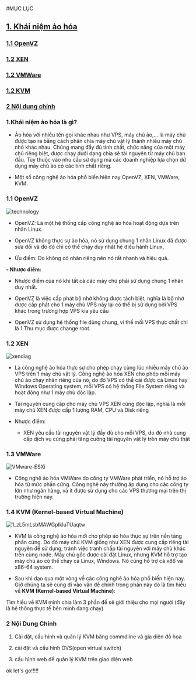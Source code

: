 #MỤC LỤC

## [1. Khái niệm ảo hóa](#aohoa)

### [1.1 OpenVZ](#openVZ)
### [1.2 XEN](#XEN)
### [1.2 VMWare](#VMWare)
### [1.2 KVM](#KVM)
### [2 Nội dung chính](#noidung)

### <a name="aohoa"></a>1.Khái niệm ảo hóa là gì?
- Ảo hóa với nhiều tên gọi khác nhau như VPS, máy chủ ảo,… là máy chủ được tạo ra bằng cách phân chia máy chủ vật lý thành nhiều máy chủ nhỏ khác nhau. Chúng mang đầy đủ tính chất, chức năng của một máy chủ riêng biệt, được chạy dưới dạng chia sẻ tài nguyên từ máy chủ ban đầu. Tùy thuộc vào nhu cầu sử dụng mà các doanh nghiệp lựa chọn dử dụng máy chủ ảo có các tính chất riêng.

- Một số công nghệ áo hóa phổ biến hiện nay OpenVZ, XEN, VMWare, KVM.

### <a name="openVZ"></a>1.1 OpenVZ
        
   ![technology](https://user-images.githubusercontent.com/19284401/55128967-fd8e4c80-5147-11e9-8cea-e4b19e2be622.jpg)

    
   - OpenVZ: Là một hệ thống cấp công nghệ ảo hóa hoạt động dựa trên nhân Linux. 
    
   - OpenVZ không thực sự ảo hóa, nó sử dụng chung 1 nhân Linux đã được sửa đổi và do đó chỉ có thể chạy duy nhất hệ điều hành Linux,

   - Ứu điểm: Do không có nhân riêng nên nó rất nhanh và hiệu quả.

   **- Nhược điểm:** 
   
   - Nhược điểm của nó khi tất cả các máy chủ phải sử dụng chung 1 nhân duy nhất.
    
   - OpenVZ là việc cấp phát bộ nhớ không được tách biệt, nghĩa là bộ nhớ được cấp phát cho 1 máy chủ VPS này lại có thể bị sử dụng bởi VPS khác trong trường hợp VPS kia yêu cầu
    
   - OpenVZ sử dụng hệ thống file dùng chung, vì thế mối VPS thực chất chỉ là 1 Thư mục được change root.
     
        
### <a name="XEN"></a>1.2 XEN
    
   ![xendiag](https://user-images.githubusercontent.com/19284401/55128904-cddf4480-5147-11e9-88e3-6588bb23075e.png)

   - Là công nghệ ảo hóa thực sự cho phép chạy cùng lúc nhiều máy chủ ảo VPS trên 1 máy chủ vật lý. Công nghệ ảo hóa XEN cho phép mỗi máy chủ ảo chạy nhân riêng của nó, do đó VPS có thể cài được cả Linux hay Windows Operating system, mỗi VPS có hệ thống File System riêng và hoạt động như 1 máy chủ độc lập.
        
   - Tài nguyên cung cấp cho máy chủ VPS XEN cũng độc lập, nghĩa là mỗi máy chủ XEN được cấp 1 lượng RAM, CPU và Disk riêng
        
   - Nhược điểm:
        
       - XEN yêu cầu tài nguyên vật lý đầy đủ cho mỗi VPS, do đó nhà cung cấp dịch vụ cũng phải tăng cường tài nguyên vật lý trên máy chủ thật
            
### <a name="VMWare"></a>1.3 VMWare 

![VMware-ESXi](https://user-images.githubusercontent.com/19284401/55128984-0d0d9580-5148-11e9-9ffa-55fe4f9d8524.jpg)

    
   - Công nghệ ảo hóa VMWare do công ty VMWare phát triển, nó hỗ trợ ảo hóa từ mức phần cứng. Công nghệ này thường áp dụng cho các công ty lớn như ngân hàng, và ít được sử dụng cho các VPS thương mại trên thị trường hiện nay.
        
### <a name="KVM"></a>1.4 KVM (Kernel-based Virtual Machine)
    
![1_zL5mLsbMAWGplkluTUaqtw](https://user-images.githubusercontent.com/19284401/55129371-704bf780-5149-11e9-891a-4f2abb7e6d90.png)
    
   - KVM là công nghệ ảo hóa mới cho phép ảo hóa thực sự trên nền tảng phần cứng. Do đó máy chủ KVM giống như XEN được cung cấp riêng tài nguyên để sử dụng, tránh việc tranh chấp tài nguyên với máy chủ khác trên cùng node. Máy chủ gốc được cài đặt Linux, nhưng KVM hỗ trợ tạo máy chủ ảo có thể chạy cả Linux, Windows. Nó cũng hỗ trợ cả x86 và x86-64 system.
   
   
- Sau khi dạo qua một vòng về các công nghê ảo hóa phổ biến hiện nay. Giờ chúng ta sẽ cùng đi vào vấn đề chính trong phần này đó là tìm hiểu về  **KVM (Kernel-based Virtual Machine)**:

Tìm hiểu về KVM mình chia làm 3 phần để sẽ giới thiệu cho mọi người (đây là hệ thông thực tế bên mình đang chạy)


### <a name="noidung"></a>2 Nội Dung Chính

1. Cài đặt, cầu hình và quản lý KVM bằng commdline và gia diên đồ họa

2. cài đặt và cấu hình OVS(open virtual switch)

3. cấu hình web để quản lý KVM trên giao diện web

ok let's go!!!!!

        
            
        